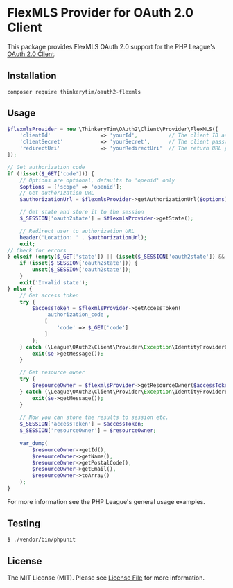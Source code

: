 # FlexMLS Provider for OAuth 2.0 Client

This package provides FlexMLS OAuth 2.0 support for the PHP League's [OAuth 2.0 Client](https://github.com/thephpleague/oauth2-client).

## Installation

```
composer require thinkerytim/oauth2-flexmls
```

## Usage

```php
$flexmlsProvider = new \ThinkeryTim\OAuth2\Client\Provider\FlexMLS([
    'clientId'                => 'yourId',          // The client ID assigned to you by the Spark Platform  
    'clientSecret'            => 'yourSecret',      // The client password assigned to you by the Spark Platform 
    'redirectUri'             => 'yourRedirectUri'  // The return URL you specified for your app on Spark Platform 
]);

// Get authorization code
if (!isset($_GET['code'])) {
    // Options are optional, defaults to 'openid' only
    $options = ['scope' => 'openid'];
    // Get authorization URL
    $authorizationUrl = $flexmlsProvider->getAuthorizationUrl($options);

    // Get state and store it to the session
    $_SESSION['oauth2state'] = $flexmlsProvider->getState();

    // Redirect user to authorization URL
    header('Location: ' . $authorizationUrl);
    exit;
// Check for errors
} elseif (empty($_GET['state']) || (isset($_SESSION['oauth2state']) && $_GET['state'] !== $_SESSION['oauth2state'])) {
    if (isset($_SESSION['oauth2state'])) {
        unset($_SESSION['oauth2state']);
    }
    exit('Invalid state');
} else {
    // Get access token
    try {
        $accessToken = $flexmlsProvider->getAccessToken(
            'authorization_code',
            [
                'code' => $_GET['code']
            ]
        );
    } catch (\League\OAuth2\Client\Provider\Exception\IdentityProviderException $e) {
        exit($e->getMessage());
    }

    // Get resource owner
    try {
        $resourceOwner = $flexmlsProvider->getResourceOwner($accessToken);
    } catch (\League\OAuth2\Client\Provider\Exception\IdentityProviderException $e) {
        exit($e->getMessage());
    }
        
    // Now you can store the results to session etc.
    $_SESSION['accessToken'] = $accessToken;
    $_SESSION['resourceOwner'] = $resourceOwner;
    
    var_dump(
        $resourceOwner->getId(),
        $resourceOwner->getName(),
        $resourceOwner->getPostalCode(),
        $resourceOwner->getEmail(),
        $resourceOwner->toArray()
    );
}
```

For more information see the PHP League's general usage examples.

## Testing

``` bash
$ ./vendor/bin/phpunit
```

## License

The MIT License (MIT). Please see [License File](https://github.com/thinkerytim/oauth2-flexmls/blob/master/LICENSE) for more information.

